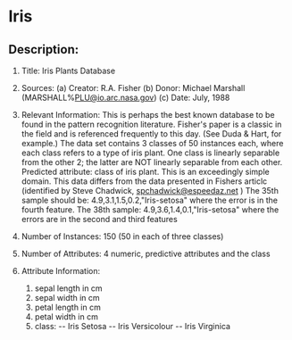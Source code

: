 # Iris
## Description: 
1. Title: Iris Plants Database
2. Sources:
     (a) Creator: R.A. Fisher
     (b) Donor: Michael Marshall (MARSHALL%PLU@io.arc.nasa.gov)
     (c) Date: July, 1988

3. Relevant Information: This is perhaps the best known database to be found in the pattern recognition literature.  Fisher's paper is a classic in the field and is referenced frequently to this day.  (See Duda & Hart, for example.)  The data set contains 3 classes of 50 instances each, where each class refers to a type of iris plant.  One class is linearly separable from the other 2; the latter are NOT linearly separable from each other. Predicted attribute: class of iris plant. This is an exceedingly simple domain. This data differs from the data presented in Fishers articlc (identified by Steve Chadwick,  spchadwick@espeedaz.net )
The 35th sample should be: 4.9,3.1,1.5,0.2,"Iris-setosa" where the error is in the fourth feature.
The 38th sample: 4.9,3.6,1.4,0.1,"Iris-setosa" where the errors are in the second and third features

4. Number of Instances: 150 (50 in each of three classes)

5. Number of Attributes: 4 numeric, predictive attributes and the class

6. Attribute Information:
   1. sepal length in cm
   2. sepal width in cm
   3. petal length in cm
   4. petal width in cm
   5. class: 
      -- Iris Setosa
      -- Iris Versicolour
      -- Iris Virginica

